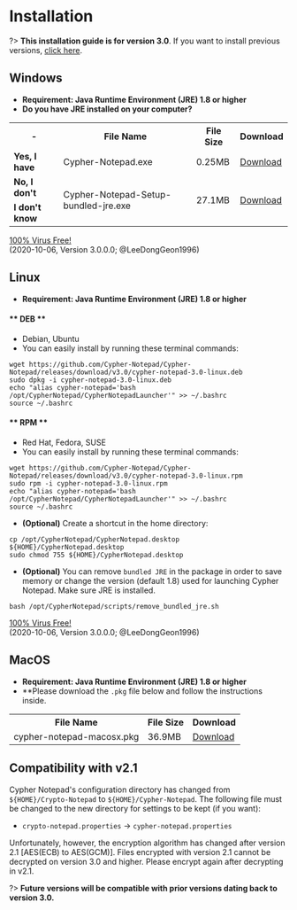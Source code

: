 # Installation

?> **This installation guide is for version 3.0**. If you want to install previous versions, [click here](https://cypher-notepad.github.io/wiki/#/installation_previous).

## <i class="fab fa-windows"></i> Windows

* **Requirement: Java Runtime Environment (JRE) 1.8 or higher** 
* **Do you have JRE installed on your computer?**
<table class='download_table'>
    <tr>
        <th> - </th>
        <th>File Name</th>
        <th>File Size</th>
        <th>Download</th>
    </tr>
    <tr>
        <td><b>Yes, I have</b></td>
        <td>Cypher-Notepad.exe</td>
        <td>0.25MB</td>
        <td><i class="fas fa-download"></i> <a href='https://github.com/Cypher-Notepad/Cypher-Notepad/releases/download/v3.0/Cypher-Notepad.exe'>Download</a></td>
    </tr>
    <tr>
        <td><b>No, I don't</b></td>
        <td rowspan='2'>Cypher-Notepad-Setup-bundled-jre.exe</td>
        <td rowspan='2'>27.1MB</td>
        <td rowspan='2'><i class="fas fa-download"></i> <a href='https://github.com/Cypher-Notepad/Cypher-Notepad/releases/download/v3.0/Cypher-Notepad-Setup-bundled-jre.exe'>Download</a></td>
    </tr>
    <tr>
        <td><b>I don't know</b></td>
    </tr>
</table>

<i class="icon ion-md-checkmark-circle icon-virus-free"></i> <a href='https://cypher-notepad.github.io/wiki/#/release_note' class='span-virus-free'>100% Virus Free!</a><br>
(2020-10-06, Version 3.0.0.0; @LeeDongGeon1996)

## <i class="fab fa-linux"></i> Linux

* **Requirement: Java Runtime Environment (JRE) 1.8 or higher**

<!-- tabs:start -->

#### ** DEB **
* Debian, Ubuntu
* You can easily install by running these terminal commands: 

```
wget https://github.com/Cypher-Notepad/Cypher-Notepad/releases/download/v3.0/cypher-notepad-3.0-linux.deb
sudo dpkg -i cypher-notepad-3.0-linux.deb
echo "alias cypher-notepad='bash /opt/CypherNotepad/CypherNotepadLauncher'" >> ~/.bashrc 
source ~/.bashrc
```

#### ** RPM **
* Red Hat, Fedora, SUSE
* You can easily install by running these terminal commands: 

```
wget https://github.com/Cypher-Notepad/Cypher-Notepad/releases/download/v3.0/cypher-notepad-3.0-linux.rpm
sudo rpm -i cypher-notepad-3.0-linux.rpm
echo "alias cypher-notepad='bash /opt/CypherNotepad/CypherNotepadLauncher'" >> ~/.bashrc 
source ~/.bashrc
```


<!-- tabs:end -->

* **(Optional)** Create a shortcut in the home directory: 

```
cp /opt/CypherNotepad/CypherNotepad.desktop ${HOME}/CypherNotepad.desktop
sudo chmod 755 ${HOME}/CypherNotepad.desktop
```

* **(Optional)** You can remove `bundled JRE` in the package in order to save memory or change the version (default 1.8) used for launching Cypher Notepad. Make sure JRE is installed.

```
bash /opt/CypherNotepad/scripts/remove_bundled_jre.sh
```

<i class="icon ion-md-checkmark-circle icon-virus-free"></i> <a href='https://cypher-notepad.github.io/wiki/#/release_note' class='span-virus-free'>100% Virus Free!</a><br>
(2020-10-06, Version 3.0.0.0; @LeeDongGeon1996)


## <i class="fab fa-apple"></i> MacOS

* **Requirement: Java Runtime Environment (JRE) 1.8 or higher**
* **Please download the `.pkg` file below and follow the instructions inside. 
<table class='download_table'>
    <tr>
        <th>File Name</th>
        <th>File Size</th>
        <th>Download</th>
    </tr>
    <tr>
        <td>cypher-notepad-macosx.pkg</td>
        <td>36.9MB</td>
        <td><i class="fas fa-download"></i> <a href='https://github.com/Cypher-Notepad/Cypher-Notepad/releases/download/v3.0/cypher-notepad-macosx.pkg'>Download</a></td>
    </tr>
</table>


## Compatibility with v2.1
Cypher Notepad's configuration directory has changed from `${HOME}/Crypto-Notepad` to <code>${HOME}/Cypher-Notepad</code>. The following file must be changed to the new directory for settings to be kept (if you want): 

* <code>crypto-notepad.properties</code> -> <code>cypher-notepad.properties</code>

Unfortunately, however, the encryption algorithm has changed after version 2.1 [AES(ECB) to AES(GCM)]. Files encrypted with version 2.1 cannot be decrypted on version 3.0 and higher. Please encrypt again after decrypting in v2.1. 

?> **Future versions will be compatible with prior versions dating back to version 3.0.**


